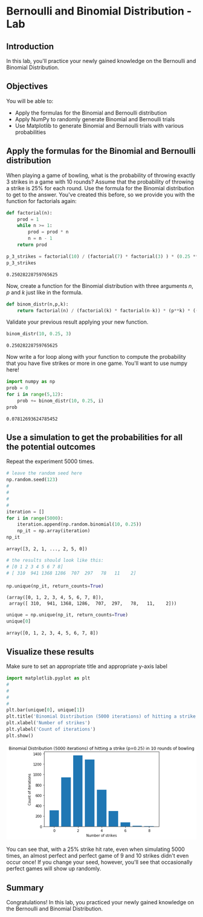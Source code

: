 
# Bernoulli and Binomial Distribution - Lab

## Introduction
In this lab, you'll practice your newly gained knowledge on the Bernoulli and Binomial Distribution.

## Objectives
You will be able to:
* Apply the formulas for the Binomial and Bernoulli distribution
* Apply NumPy to randomly generate Binomial and Bernoulli trials
* Use Matplotlib to generate Binomial and Bernoulli trials with various probabilities

## Apply the formulas for the Binomial and Bernoulli distribution

When playing a game of bowling, what is the probability of throwing exactly 3 strikes in a game with 10 rounds? Assume that the probability of throwing a strike is 25% for each round. Use the formula for the Binomial distribution to get to the answer. You've created this before, so we provide you with the function for factorials again:


```python
def factorial(n):
    prod = 1
    while n >= 1:
        prod = prod * n
        n = n - 1
    return prod
```


```python
p_3_strikes = factorial(10) / (factorial(7) * factorial(3) ) * (0.25 ** 3) * (0.75 ** 7)#answer = 0.2502822
p_3_strikes
```




    0.25028228759765625



Now, create a function for the Binomial distribution with three arguments $n$, $p$ and $k$ just like in the formula.


```python
def binom_distr(n,p,k):
    return factorial(n) / (factorial(k) * factorial(n-k)) * (p**k) * ((1-p)**(n-k))
```

Validate your previous result applying your new function.


```python
binom_distr(10, 0.25, 3)  
```




    0.25028228759765625



Now write a for loop along with your function to compute the probability that you have five strikes or more in one game. You'll want to use numpy here!


```python
import numpy as np
prob = 0
for i in range(5,12):
    prob += binom_distr(10, 0.25, i)
prob
```




    0.07812693624785452



## Use a simulation to get the probabilities for all the potential outcomes

Repeat the experiment 5000 times.


```python
# leave the random seed here 
np.random.seed(123)
#
#
#
#
iteration = []
for i in range(5000):
    iteration.append(np.random.binomial(10, 0.25))
    np_it = np.array(iteration)
np_it
```




    array([3, 2, 1, ..., 2, 5, 0])




```python
# the results should look like this:
# [0 1 2 3 4 5 6 7 8]
# [ 310  941 1368 1286  707  297   78   11    2]

np.unique(np_it, return_counts=True)
```




    (array([0, 1, 2, 3, 4, 5, 6, 7, 8]),
     array([ 310,  941, 1368, 1286,  707,  297,   78,   11,    2]))




```python
unique = np.unique(np_it, return_counts=True)
unique[0]
```




    array([0, 1, 2, 3, 4, 5, 6, 7, 8])



## Visualize these results

Make sure to set an appropriate title and appropriate y-axis label


```python
import matplotlib.pyplot as plt
#
#
#
#
plt.bar(unique[0], unique[1])
plt.title('Binomial Distribution (5000 iterations) of hitting a strike (p=0.25) in 10 rounds of bowling')
plt.xlabel('Number of strikes')
plt.ylabel('Count of iterations')
plt.show()
```


![png](index_files/index_20_0.png)


You can see that, with a 25% strike hit rate, even when simulating 5000 times, an almost perfect and perfect game of 9 and 10 strikes didn't even occur once! If you change your seed, however, you'll see that occasionally perfect games will show up randomly. 

## Summary

Congratulations! In this lab, you practiced your newly gained knowledge on the Bernoulli and Binomial Distribution.
